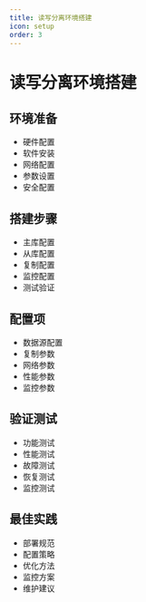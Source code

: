 ```yaml
---
title: 读写分离环境搭建
icon: setup
order: 3
---
```


# 读写分离环境搭建

## 环境准备
- 硬件配置
- 软件安装
- 网络配置
- 参数设置
- 安全配置

## 搭建步骤
- 主库配置
- 从库配置
- 复制配置
- 监控配置
- 测试验证

## 配置项
- 数据源配置
- 复制参数
- 网络参数
- 性能参数
- 监控参数

## 验证测试
- 功能测试
- 性能测试
- 故障测试
- 恢复测试
- 监控测试

## 最佳实践
- 部署规范
- 配置策略
- 优化方法
- 监控方案
- 维护建议
